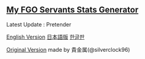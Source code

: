 ## [My FGO Servants Stats Generator](https://ice-pendragon.github.io/myfgosts/myfgosts.html)
Latest Update : Pretender

[English Version](https://ice-pendragon.github.io/myfgosts/myfgosts-eng.html)
[日本語版](https://ice-pendragon.github.io/myfgosts/myfgosts.html)
[한글판](https://ice-pendragon.github.io/myfgosts/myfgosts-kor.html)

[Original Version](http://you96.web.fc2.com/soko/myfgosts.html) made by 貴金属(@silverclock96)
